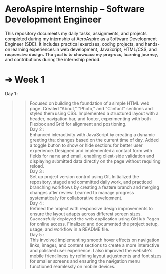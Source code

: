 # AeroAspire Internship – Software Development Engineer
This repository documents my daily tasks, assignments, and projects completed during my internship at AeroAspire as a Software Development Engineer (SDE). It includes practical exercises, coding projects, and hands-on learning experiences in web development, JavaScript, HTML/CSS, and responsive design.
The goal is to showcase my progress, learning journey, and contributions during the internship period.

# ➔ Week 1 <br>
Day 1 : <br>
>> Focused on building the foundation of a simple HTML web page. Created "About," "Photo," and "Contact" sections and styled them using CSS. Implemented a structured layout with a header, navigation bar, and footer, experimenting with both Flexbox and Grid for alignment and positioning.<br>
Day 2 : <br>
>> Enhanced interactivity with JavaScript by creating a dynamic greeting that changes based on the current time of day. Added a toggle button to show or hide sections for better user experience. Designed and implemented a contact form with fields for name and email, enabling client-side validation and displaying submitted data directly on the page without requiring reload.<br>
Day 3 : <br>
>> Set up project version control using Git. Initialized the repository, staged and committed daily work, and practiced branching workflows by creating a feature branch and merging changes after review. Learned to manage progress systematically for collaborative development.<br>
Day 4 : <br>
> Refined the project with responsive design improvements to ensure the layout adapts across different screen sizes. Successfully deployed the web application using GitHub Pages for online access. Finalized and documented the project setup, usage, and workflow in a README file.<br>
 Day 5 : <br>
>> This involved implementing smooth hover effects on navigation links, images, and content sections to create a more interactive and polished user experience. I also improved the website's mobile friendliness by refining layout adjustments and font sizes for smaller screens and ensuring the navigation menu functioned seamlessly on mobile devices.